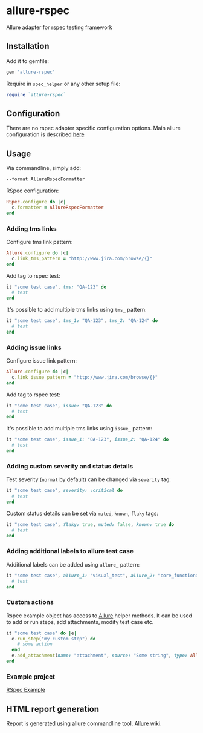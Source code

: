 # allure-rspec

Allure adapter for [rspec](https://rspec.info/) testing framework

## Installation

Add it to gemfile:

```ruby
gem 'allure-rspec'
```

Require in `spec_helper` or any other setup file:

```ruby
require `allure-rspec`
```

## Configuration

There are no rspec adapter specific configuration options. Main allure configuration is described [here](https://github.com/allure-framework/allure-ruby/blob/master/allure-ruby-commons/README.md#configuration)

## Usage

Via commandline, simply add:

```bash
--format AllureRspecFormatter
```

RSpec configuration:

```ruby
RSpec.configure do |c|
  c.formatter = AllureRspecFormatter
end
```

### Adding tms links

Configure tms link pattern:

```ruby
Allure.configure do |c|
  c.link_tms_pattern = "http://www.jira.com/browse/{}"
end
```

Add tag to rspec test:

```ruby
it "some test case", tms: "QA-123" do
  # test
end
```

It's possible to add multiple tms links using `tms_` pattern:

```ruby
it "some test case", tms_1: "QA-123", tms_2: "QA-124" do
  # test
end
```

### Adding issue links

Configure issue link pattern:

```ruby
Allure.configure do |c|
  c.link_issue_pattern = "http://www.jira.com/browse/{}"
end
```

Add tag to rspec test:

```ruby
it "some test case", issue: "QA-123" do
  # test
end
```

It's possible to add multiple tms links using `issue_` pattern:

```ruby
it "some test case", issue_1: "QA-123", issue_2: "QA-124" do
  # test
end
```

### Adding custom severity and status details

Test severity (`normal` by default) can be changed via `severity` tag:

```ruby
it "some test case", severity: :critical do
  # test
end
```

Custom status details can be set via `muted`, `known`, `flaky` tags:

```ruby
it "some test case", flaky: true, muted: false, known: true do
  # test
end
```

### Adding additional labels to allure test case

Additional labels can be added using `allure_` pattern:

```ruby
it "some test case", allure_1: "visual_test", allure_2: "core_functionality" do
  # test
end
```

### Custom actions

Rspec example object has access to [Allure](https://www.rubydoc.info/github/allure-framework/allure-ruby/Allure) helper methods.
It can be used to add or run steps, add attachments, modify test case etc.

```ruby
it "some test case" do |e|
  e.run_step("my custom step") do
    # some action
  end
  e.add_attachment(name: "attachment", source: "Some string", type: Allure::ContentType::TXT)
end
```

### Example project

[RSpec Example](https://github.com/allure-examples/allure-rspec-example)

## HTML report generation

Report is generated using allure commandline tool. [Allure wiki](https://docs.qameta.io/allure/#_reporting).
